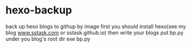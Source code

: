 # hexo-backup
back up hexo blogs to githup by image
first you should install hexo(see my blog www.sstask.com or sstask.github.io)
then write your blogs
put bp.py under you blog's root dir
exe bp.py
